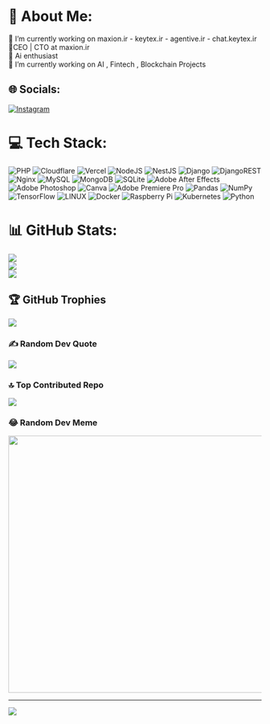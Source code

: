 # 💫 About Me:
🔭 I’m currently working on maxion.ir - keytex.ir - agentive.ir - chat.keytex.ir <br>👯CEO | CTO at maxion.ir <br>🤝 Ai enthusiast<br>🌱 I’m currently working on AI , Fintech , Blockchain Projects


## 🌐 Socials:
[![Instagram](https://img.shields.io/badge/Instagram-%23E4405F.svg?logo=Instagram&logoColor=white)](https://instagram.com/danyll.__) 

# 💻 Tech Stack:
![PHP](https://img.shields.io/badge/php-%23777BB4.svg?style=flat&logo=php&logoColor=white) ![Cloudflare](https://img.shields.io/badge/Cloudflare-F38020?style=flat&logo=Cloudflare&logoColor=white) ![Vercel](https://img.shields.io/badge/vercel-%23000000.svg?style=flat&logo=vercel&logoColor=white) ![NodeJS](https://img.shields.io/badge/node.js-6DA55F?style=flat&logo=node.js&logoColor=white) ![NestJS](https://img.shields.io/badge/nestjs-%23E0234E.svg?style=flat&logo=nestjs&logoColor=white) ![Django](https://img.shields.io/badge/django-%23092E20.svg?style=flat&logo=django&logoColor=white) ![DjangoREST](https://img.shields.io/badge/DJANGO-REST-ff1709?style=flat&logo=django&logoColor=white&color=ff1709&labelColor=gray) ![Nginx](https://img.shields.io/badge/nginx-%23009639.svg?style=flat&logo=nginx&logoColor=white) ![MySQL](https://img.shields.io/badge/mysql-%2300f.svg?style=flat&logo=mysql&logoColor=white) ![MongoDB](https://img.shields.io/badge/MongoDB-%234ea94b.svg?style=flat&logo=mongodb&logoColor=white) ![SQLite](https://img.shields.io/badge/sqlite-%2307405e.svg?style=flat&logo=sqlite&logoColor=white) ![Adobe After Effects](https://img.shields.io/badge/Adobe%20After%20Effects-9999FF.svg?style=flat&logo=Adobe%20After%20Effects&logoColor=white) ![Adobe Photoshop](https://img.shields.io/badge/adobephotoshop-%2331A8FF.svg?style=flat&logo=adobephotoshop&logoColor=white) ![Canva](https://img.shields.io/badge/Canva-%2300C4CC.svg?style=flat&logo=Canva&logoColor=white) ![Adobe Premiere Pro](https://img.shields.io/badge/Adobe%20Premiere%20Pro-9999FF.svg?style=flat&logo=Adobe%20Premiere%20Pro&logoColor=white) ![Pandas](https://img.shields.io/badge/pandas-%23150458.svg?style=flat&logo=pandas&logoColor=white) ![NumPy](https://img.shields.io/badge/numpy-%23013243.svg?style=flat&logo=numpy&logoColor=white) ![TensorFlow](https://img.shields.io/badge/TensorFlow-%23FF6F00.svg?style=flat&logo=TensorFlow&logoColor=white) ![LINUX](https://img.shields.io/badge/Linux-FCC624?style=flat&logo=linux&logoColor=black) ![Docker](https://img.shields.io/badge/docker-%230db7ed.svg?style=flat&logo=docker&logoColor=white) ![Raspberry Pi](https://img.shields.io/badge/-RaspberryPi-C51A4A?style=flat&logo=Raspberry-Pi) ![Kubernetes](https://img.shields.io/badge/kubernetes-%23326ce5.svg?style=flat&logo=kubernetes&logoColor=white) ![Python](https://img.shields.io/badge/python-3670A0?style=flat&logo=python&logoColor=ffdd54)
# 📊 GitHub Stats:
![](https://github-readme-stats.vercel.app/api?username=charon-iv6&theme=radical&hide_border=false&include_all_commits=true&count_private=true)<br/>
![](https://github-readme-streak-stats.herokuapp.com/?user=charon-iv6&theme=radical&hide_border=false)<br/>
![](https://github-readme-stats.vercel.app/api/top-langs/?username=charon-iv6&theme=radical&hide_border=false&include_all_commits=true&count_private=true&layout=compact)

## 🏆 GitHub Trophies
![](https://github-profile-trophy.vercel.app/?username=charon-iv6&theme=radical&no-frame=true&no-bg=true&margin-w=4)

### ✍️ Random Dev Quote
![](https://quotes-github-readme.vercel.app/api?type=horizontal&theme=radical)

### 🔝 Top Contributed Repo
![](https://github-contributor-stats.vercel.app/api?username=charon-iv6&limit=5&theme=dark&combine_all_yearly_contributions=true)

### 😂 Random Dev Meme
<img src="https://rm.up.railway.app/" width="512px"/>

---
[![](https://visitcount.itsvg.in/api?id=charon-iv6&icon=2&color=12)](https://visitcount.itsvg.in)

<!-- Proudly created by dani -->
